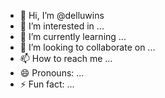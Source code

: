 - 👋 Hi, I’m @delluwins
- 👀 I’m interested in ...
- 🌱 I’m currently learning ...
- 💞️ I’m looking to collaborate on ...
- 📫 How to reach me ...
- 😄 Pronouns: ...
- ⚡ Fun fact: ...

<!---
delluwins/delluwins is a ✨ special ✨ repository because its `README.md` (this file) appears on your GitHub profile.
You can click the Preview link to take a look at your changes.
--->

